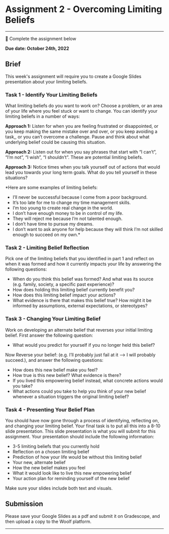 # Assignment 2 - Overcoming Limiting Beliefs

---

<aside>


📝 Complete the assignment below

</aside>

**Due date: October 24th, 2022**

## Brief

This week's assignment will require you to create a Google Slides presentation about your limiting beliefs.

### Task 1 - Identify Your Limiting Beliefs

What limiting beliefs do you want to work on? Choose a problem, or an area of your life where you feel stuck or want to change. You can identify your limiting beliefs in a number of ways:

**Approach 1:** Listen for when you are feeling frustrated or disappointed, or you keep making the same mistake over and over, or you keep avoiding a task,, or you can’t overcome a challenge. Pause and think about what underlying belief could be causing this situation.


**Approach 2:** Listen out for when you say phrases that start with “I can’t”, “I’m not”, “I wish”, “I shouldn’t”. These are potential limiting beliefs.


**Approach 3:** Notice  times when you talk yourself out of actions that would lead you towards your long term goals. What do you tell yourself in these situations?


*Here are some examples of limiting beliefs:
- I’ll never be successful because I come from a poor background.
- It’s too late for me to change my time management skills.
- I’m too young to create real change in the world.
- I don’t have enough money to be in control of my life.
- They will reject me because I’m not talented enough.
- I don’t have time to pursue my dreams.
- I don’t want to ask anyone for help because they will think I’m not skilled enough to succeed on my own.*


### Task 2 - Limiting Belief Reflection

Pick one of the limiting beliefs that you identified in part 1 and reflect on when it was formed and how it currently impacts your life by answering the following questions:
- When do you think this belief was formed? And what was its source (e.g. family, society, a specific past experience)?
- How does holding this limiting belief currently benefit you?
- How does this limiting belief impact your actions?
- What evidence is there that makes this belief true? How might it be informed by assumptions, external expectations, or stereotypes?


### Task 3 - Changing Your Limiting Belief

Work on developing an alternate belief that reverses your initial limiting belief. First answer the following question:
- What would you predict for yourself if you no longer held this belief?

Now Reverse your belief: (e.g. I’ll probably just fail at it —> I will probably succeed.), and answer the following questions:
- How does this new belief make you feel?
- How true is this new belief? What evidence is there?
- If you lived this empowering belief instead, what concrete actions would you take?
- What actions could you take to help you think of your new belief whenever a situation triggers the original limiting belief?


### Task 4 - Presenting Your Belief Plan

You should have now gone through a process of identifying, reflecting on, and changing your limiting belief. Your final task is to put all this into a 8-10 slide presentation. This slide presentation is what you will submit for this assignment. Your presentation should include the following information:
- 3-5 limiting beliefs that you currently hold
- Reflection on a chosen limiting belief
- Prediction of how your life would be without this limiting belief
- Your new, alternate belief
- How the new belief makes you feel
- What it would look like to live this new empowering belief
- Your action plan for reminding yourself of the new belief

Make sure your slides include both text and visuals.

## Submission

Please save your Google Slides as a pdf and submit it on Gradescope, and then upload a copy to the Woolf platform.

---

